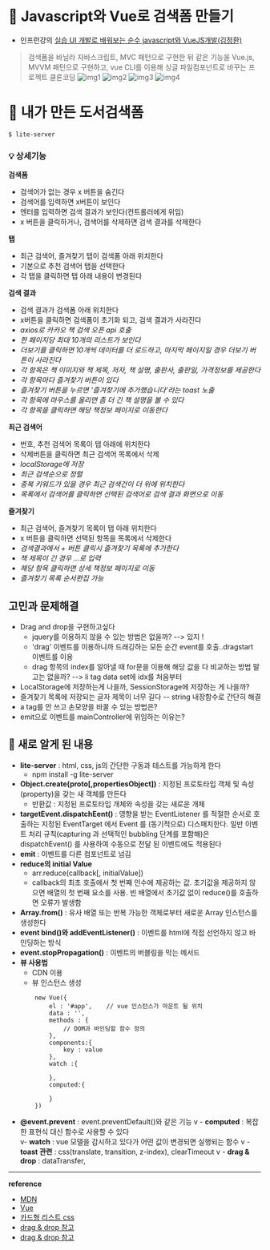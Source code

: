 #  &#127811; Javascript와 Vue로 검색폼 만들기 

- 인프런강의 [실습 UI 개발로 배워보는 순수 javascript와 VueJS개발(김정환)](https://www.inflearn.com/course/%EC%88%9C%EC%88%98js-vuejs-%EA%B0%9C%EB%B0%9C-%EA%B0%95%EC%A2%8C) 

> 검색폼을 바닐라 자바스크립트, MVC 패턴으로 구현한 뒤
같은 기능을 Vue.js, MVVM 패턴으로 구현하고, vue CLI를 이용해 싱글 파일컴포넌트로 바꾸는 프로젝트 클론코딩
![img1](https://github.com/yooooonk/TIL/blob/master/img/searchform1.PNG)
![img2](https://github.com/yooooonk/TIL/blob/master/img/searchform2.PNG)
![img3](https://github.com/yooooonk/TIL/blob/master/img/searchform3.PNG)
![img4](https://github.com/yooooonk/TIL/blob/master/img/searchform4.PNG)

# &#127804; 내가 만든 도서검색폼
```
$ lite-server
```
### &#128161; 상세기능
__검색폼__
- 검색어가 없는 경우 x 버튼을 숨긴다
- 검색어를 입력하면 x버튼이 보인다
- 엔터를 입력하면 검색 결과가 보인다(컨트롤러에게 위임)
- x 버튼을 클릭하거나, 검색어를 삭제하면 검색 결과를 삭제한다

__탭__
- 최근 검색어, 즐겨찾기 탭이 검색폼 아래 위치한다
- 기본으로 추천 검색어 탭을 선택한다
- 각 탭을 클릭하면 탭 아래 내용이 변경된다

__검색 결과__
- 검색 결과가 검색폼 아래 위치한다
- x버튼을 클릭하면 검색폼이 초기화 되고, 검색 결과가 사라진다
- _axios로 카카오 책 검색 오픈 api 호출_
- _한 페이지당 최대 10개의 리스트가 보인다_
- _더보기를 클릭하면 10개씩 데이터를 더 로드하고, 마지막 페이지일 경우 더보기 버튼이 사라진다_
- _각 항목은 책 이미지와 책 제목, 저자, 책 설명, 출판사, 출판일, 가격정보를 제공한다_
- _각 항목마다 즐겨찾기 버튼이 있다_
- _즐겨찾기 버튼을 누르면 '즐겨찾기에 추가했습니다'라는 toast 노출_
- _각 항목에 마우스를 올리면 좀 더 긴 책 설명을 볼 수 있다_
- _각 항목을 클릭하면 해당 책정보 페이지로 이동한다_

__최근 검색어__
- 번호, 추천 검색어 목록이 탭 아래에 위치한다
- 삭제버튼을 클릭하면 최근 검색어 목록에서 삭제
- _localStorage에 저장_
- _최근 검색순으로 정렬_
- _중복 키워드가 있을 경우 최근 검색건이 더 위에 위치한다_
- _목록에서 검색어를 클릭하면 선택된 검색어로 검색 결과 화면으로 이동_

__즐겨찾기__
- 최근 검색어, 즐겨찾기 목록이 탭 아래 위치한다
- x 버튼을 클릭하면 선택된 항목을 목록에서 삭제한다
- _검색결과에서 + 버튼 클릭시 즐겨찾기 목록에 추가한다_
- _책 제목이 긴 경우 ...로 입력_
- _해당 항목 클릭하면 상세 책정보 페이지로 이동_
- _즐겨찾기 목록 순서편집 가능_

## 고민과 문제해결
- Drag and drop을 구현하고싶다
    - jquery를 이용하지 않을 수 있는 방법은 없을까? --> 있지 !
    - 'drag' 이벤트를 이용하니까 드래깅하는 모든 순간 event를 호출..dragstart 이벤트를 이용
    - drag 항목의 index를 알아낼 때 for문을 이용해 해당 값을 다 비교하는 방법 말고는 없을까? --> li tag data set에 idx를 처음부터
- LocalStorage에 저장하는게 나을까, SessionStorage에 저장하는 게 나을까?
- 즐겨찾기 목록에 저장되는 글자 제목이 너무 길다 -- string 내장함수로 간단히 해결
- a tag를 안 쓰고 손모양을 바꿀 수 있는 방법은? 
- emit으로 이벤트를 mainController에 위임하는 이유는?


##  &#127752; 새로 알게 된 내용
- __lite-server__ : html, css, js의 간단한 구동과 테스트를 가능하게 한다
    - npm install -g lite-server
- __Object.create(proto[,propertiesObject])__ : 지정된 프로토타입 객체 및 속성(property)을 갖는 새 객체를 만든다
    - 반환값 : 지정된 프로토타입 개체와 속성을 갖는 새로운 개체
- __targetEvent.dispatchEent()__ : 영향을 받는 EventListener 를 적절한 순서로 호출하는 지정된 EventTarget 에서 Event 를 (동기적으로) 디스패치한다. 일반 이벤트 처리 규칙(capturing 과 선택적인 bubbling 단계를 포함해)은 dispatchEvent() 를 사용하여 수동으로 전달 된 이벤트에도 적용된다
- __emit__ : 이벤트를 다른 컴포넌트로 넘김
- __reduce의 initial Value__
    - arr.reduce(callback[, initialValue])
    - callback의 최초 호출에서 첫 번째 인수에 제공하는 값. 초기값을 제공하지 않으면 배열의 첫 번째 요소를 사용. 빈 배열에서 초기값 없이 reduce()를 호출하면 오류가 발생함
- __Array.from()__ : 유사 배열 또는 반복 가능한 객체로부터 새로운 Array 인스턴스를 생성한다
- __event bind()와 addEventListener()__ : 이벤트를 html에 직접 선언하지 않고 바인딩하는 방식
- __event.stopPropagation()__ : 이벤트의 버블링을 막는 메서드
- __뷰 사용법__
    - CDN 이용
    - 뷰 인스턴스 생성
    ``` 
        new Vue({
            el : '#app',    // vue 인스턴스가 마운트 될 위치
            data : '',
            methods : {
                // DOM과 바인딩할 함수 정의
            },
            components:{
                key : value
            },
            watch :{

            },
            computed:{

            }
        })
    ```
- __@event.prevent__     : event.preventDefault()와 같은 기능
v - __computed__ : 복잡한 표현식 대신 함수로 사용할 수 있다  
v- __watch__ : vue 모델을 감시하고 있다가 어떤 값이 변경되면 실행되는 함수 
v - __toast 관련__ : css(translate, transition, z-index), clearTimeout
v - __drag & drop__ : dataTransfer,  




---
__reference__
- [MDN](https://developer.mozilla.org/ko/docs/Web/JavaScript)
- [Vue](https://kr.vuejs.org/)
- [카드형 리스트 css](https://endorphin0710.tistory.com/70)
- [drag & drop 참고](https://jsfiddle.net/james2doyle/q8cuM/)
- [drag & drop 참고](https://codepen.io/macro6461/pen/RwWemgM)
